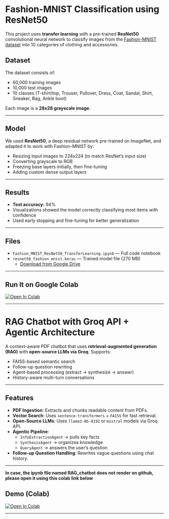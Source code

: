 # Fashion-MNIST Classification using ResNet50

This project uses **transfer learning** with a pre-trained **ResNet50** convolutional neural network to classify images from the [Fashion-MNIST dataset](https://github.com/zalandoresearch/fashion-mnist) into 10 categories of clothing and accessories.

## Dataset

The dataset consists of:
- 60,000 training images
- 10,000 test images
- 10 classes (T-shirt/top, Trouser, Pullover, Dress, Coat, Sandal, Shirt, Sneaker, Bag, Ankle boot)

Each image is a **28x28 grayscale image**.

---

## Model

We used **ResNet50**, a deep residual network pre-trained on ImageNet, and adapted it to work with Fashion-MNIST by:

- Resizing input images to 224x224 (to match ResNet’s input size)
- Converting grayscale to RGB
- Freezing base layers initially, then fine-tuning
- Adding custom dense output layers

---

## Results

- **Test accuracy:** 94%
- Visualizations showed the model correctly classifying most items with confidence
- Used early stopping and fine-tuning for better generalization

---

## Files

- `Fashion_MNIST_ResNet50_TransferLearning.ipynb` — Full code notebook
- `resnet50_fashion_mnist.keras` — Trained model file (270 MB)
  - [Download from Google Drive](https://drive.google.com/file/d/1aOiuV_fWZVmxNEgWEJB7kQPeMMe0AXMx/view?usp=sharing)

---

## Run It on Google Colab

[![Open In Colab](https://colab.research.google.com/assets/colab-badge.svg)](https://colab.research.google.com/drive/1tK8qkGcEaGuP8MNCsc6Xgkdf7Bl5M-ec?usp=drive_link)

---



# RAG Chatbot with Groq API + Agentic Architecture

A context-aware PDF chatbot that uses **retrieval-augmented generation (RAG)** with **open-source LLMs via Groq**. Supports:
- FAISS-based semantic search
- Follow-up question rewriting
- Agent-based processing (extract → synthesize → answer)
- History-aware multi-turn conversations

---

## Features

- **PDF Ingestion**: Extracts and chunks readable content from PDFs.
- **Vector Search**: Uses `sentence-transformers` + `FAISS` for fast retrieval.
- **Open-Source LLMs**: Uses `llama3-8b-8192` or `mixtral` models via Groq API.
- **Agentic Pipeline**:
  - `InfoExtractionAgent` → pulls key facts
  - `SynthesisAgent` → organizes knowledge
  - `QueryAgent` → answers the user’s question
- **Follow-up Question Handling**: Rewrites vague questions using chat history.

---
**In case, the ipynb file named RAG_chatbot does not render on github, please open it using this colab link below**
## Demo (Colab)

[![Open In Colab](https://colab.research.google.com/assets/colab-badge.svg)](https://colab.research.google.com/drive/10hx93LWFNTWwu1306h5x0Kv2IEYZnUju?usp=sharing)

---


